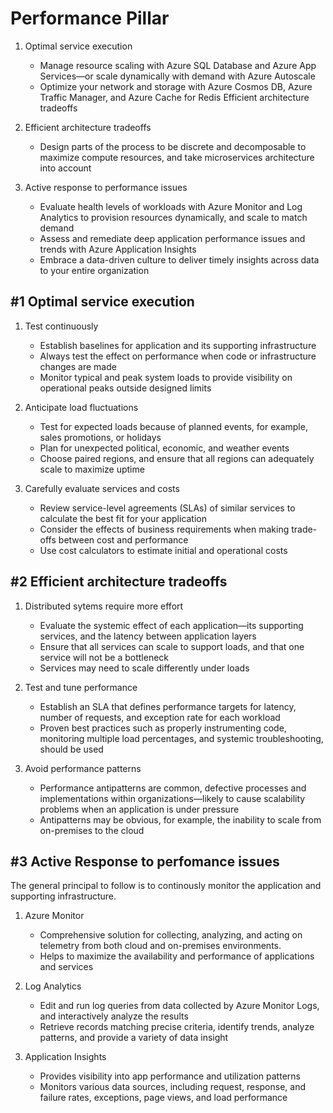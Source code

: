 # Performance Pillar
1. Optimal service execution
	- Manage resource scaling with Azure SQL Database and Azure App Services—or scale dynamically with demand with Azure Autoscale
	- Optimize your network and storage with Azure Cosmos DB, Azure Traffic Manager, and Azure Cache for Redis Efficient architecture tradeoffs

2. Efficient architecture tradeoffs
	- Design parts of the process to be discrete and decomposable to maximize compute resources, and take microservices architecture into account
	  
3. Active response to performance issues
	- Evaluate health levels of workloads with Azure Monitor and Log Analytics to provision resources dynamically, and scale to match demand
	- Assess and remediate deep application performance issues and trends with Azure Application Insights
	- Embrace a data-driven culture to deliver timely insights across data to your entire organization

## #1 Optimal service execution
1. Test continuously
	- Establish baselines for application and its supporting infrastructure
	- Always test the effect on performance when code or infrastructure changes are made
	- Monitor typical and peak system loads to provide visibility on operational peaks outside designed limits

2. Anticipate load fluctuations
	- Test for expected loads because of planned events, for example, sales promotions, or holidays
	- Plan for unexpected political, economic, and weather events
	- Choose paired regions, and ensure that all regions can adequately scale to maximize uptime

3. Carefully evaluate services and costs
	- Review service-level agreements (SLAs) of similar services to calculate the best fit for your application
	- Consider the effects of business requirements when making trade-offs between cost and performance
	- Use cost calculators to estimate initial and operational costs

## #2 Efficient architecture tradeoffs
1. Distributed sytems require more effort
	- Evaluate the systemic effect of each application—its supporting services, and the latency between application layers
	- Ensure that all services can scale to support loads, and that one service will not be a bottleneck
	- Services may need to scale differently under loads

2. Test and tune performance
	- Establish an SLA that defines performance targets for latency, number of requests, and exception rate for each workload
	- Proven best practices such as properly instrumenting code, monitoring multiple load percentages, and systemic troubleshooting, should be used

3. Avoid performance patterns
	- Performance antipatterns are common, defective processes and implementations within organizations—likely to cause scalability problems when an application is under pressure
	- Antipatterns may be obvious, for example, the inability to scale from on-premises to the cloud

## #3 Active Response to perfomance issues
The general principal to follow is to continously monitor the application and supporting infrastructure.

1. Azure Monitor
	- Comprehensive solution for collecting, analyzing, and acting on telemetry from both cloud and on-premises environments.
	- Helps to maximize the availability and performance of applications and services

2. Log Analytics
	- Edit and run log queries from data collected by Azure Monitor Logs, and interactively analyze the results
	- Retrieve records matching precise criteria, identify trends, analyze patterns, and provide a variety of data insight

3. Application Insights
	- Provides visibility into app performance and utilization patterns
	- Monitors various data sources, including request, response, and failure rates, exceptions, page views, and load performance

